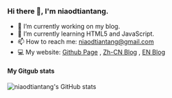 ### Hi there 👋, I'm niaodtiantang. 

- 🔭 I’m currently working on my blog.
- 🌱 I’m currently learning HTML5 and JavaScript.
- 📫 How to reach me: [niaodtiantang@gmail.com](mailto:niaodtiantang@gmail.com)
- 💻 My website: [Github Page](https://niaodtiantang.github.io)  ,  [Zh-CN Blog](https://niaodtiantang.com)  ,  [EN Blog](https://i.niaodtiantang.com/en)
<!--
**niaodtiantang/niaodtiantang** is a ✨ _special_ ✨ repository because its `README.md` (this file) appears on your GitHub profile.

Here are some ideas to get you started:

- 🔭 I’m currently working on ...
- 🌱 I’m currently learning ...
- 👯 I’m looking to collaborate on ...
- 🤔 I’m looking for help with ...
- 💬 Ask me about ...
- 📫 How to reach me: ...
- 😄 Pronouns: ...
- ⚡ Fun fact: ...
-->
#### My Gitgub stats
![niaodtiantang's GitHub stats](https://github-readme-stats.vercel.app/api?username=niaodtiantang&hide=contribs,prs)
